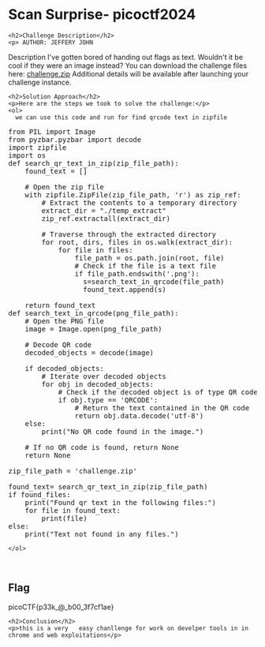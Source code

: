 
<!DOCTYPE html>
<html>

<body>
    <h1>Scan Surprise- picoctf2024</h1>

    <h2>Challenge Description</h2>
    <p> AUTHOR: JEFFERY JOHN

Description
I've gotten bored of handing out flags as text. Wouldn't it be cool if they were an image instead?
You can download the challenge files here:
<a href="https://artifacts.picoctf.net/c_atlas/1/challenge.zip">challenge.zip</a>
Additional details will be available after launching your challenge instance.
</p>
 
    <h2>Solution Approach</h2>
    <p>Here are the steps we took to solve the challenge:</p>
    <ol>
      we can use this code and run for find qrcode text in zipfile
<pre>
from PIL import Image
from pyzbar.pyzbar import decode
import zipfile
import os
def search_qr_text_in_zip(zip_file_path):
    found_text = []

    # Open the zip file
    with zipfile.ZipFile(zip_file_path, 'r') as zip_ref:
        # Extract the contents to a temporary directory
        extract_dir = "./temp_extract"
        zip_ref.extractall(extract_dir)

        # Traverse through the extracted directory
        for root, dirs, files in os.walk(extract_dir):
            for file in files:
                file_path = os.path.join(root, file)
                # Check if the file is a text file
                if file_path.endswith('.png'):
                  s=search_text_in_qrcode(file_path)
                  found_text.append(s)

    return found_text
def search_text_in_qrcode(png_file_path):
    # Open the PNG file
    image = Image.open(png_file_path)
    
    # Decode QR code
    decoded_objects = decode(image)
    
    if decoded_objects:
        # Iterate over decoded objects
        for obj in decoded_objects:
            # Check if the decoded object is of type QR code
            if obj.type == 'QRCODE':
                # Return the text contained in the QR code
                return obj.data.decode('utf-8')
    else:
        print("No QR code found in the image.")

    # If no QR code is found, return None
    return None

zip_file_path = 'challenge.zip'
 
found_text= search_qr_text_in_zip(zip_file_path)
if found_files:
    print("Found qr text in the following files:")
    for file in found_text:
        print(file)
else:
    print("Text not found in any files.")
</pre>
    
    </ol>
<br>
    <h2>Flag</h2>
    <p class="flag">picoCTF{p33k_@_b00_3f7cf1ae}
</p>

    <h2>Conclusion</h2>
    <p>this is a very   easy chanllenge for work on develper tools in in chrome and web exploitations</p>
</body>
</html>


